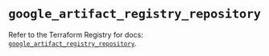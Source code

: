 # `google_artifact_registry_repository`

Refer to the Terraform Registry for docs: [`google_artifact_registry_repository`](https://registry.terraform.io/providers/hashicorp/google/6.18.1/docs/resources/artifact_registry_repository).
